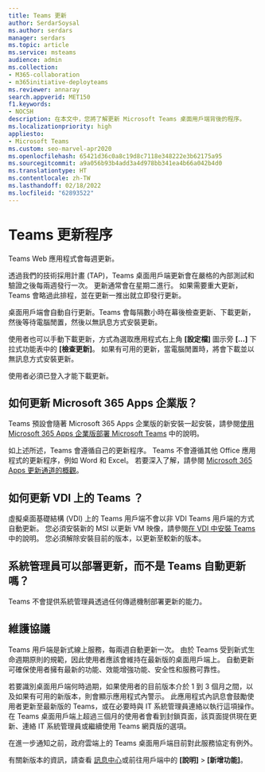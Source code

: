 ```yaml
---
title: Teams 更新
author: SerdarSoysal
ms.author: serdars
manager: serdars
ms.topic: article
ms.service: msteams
audience: admin
ms.collection:
- M365-collaboration
- m365initiative-deployteams
ms.reviewer: annaray
search.appverid: MET150
f1.keywords:
- NOCSH
description: 在本文中，您將了解更新 Microsoft Teams 桌面用戶端背後的程序。
ms.localizationpriority: high
appliesto:
- Microsoft Teams
ms.custom: seo-marvel-apr2020
ms.openlocfilehash: 65421d36c0a8c19d8c7118e348222e3b62175a95
ms.sourcegitcommit: a9a056b93b4add3a4d978bb341ea4b66a042b4d0
ms.translationtype: HT
ms.contentlocale: zh-TW
ms.lasthandoff: 02/18/2022
ms.locfileid: "62893522"
---
```

# <a name="teams-update-process"></a>Teams 更新程序

Teams Web 應用程式會每週更新。

透過我們的技術採用計畫 (TAP)，Teams 桌面用戶端更新會在嚴格的內部測試和驗證之後每兩週發行一次。 更新通常會在星期二進行。 如果需要重大更新，Teams 會略過此排程，並在更新一推出就立即發行更新。

桌面用戶端會自動自行更新。Teams 會每隔數小時在幕後檢查更新、下載更新，然後等待電腦閒置，然後以無訊息方式安裝更新。

使用者也可以手動下載更新，方式為選取應用程式右上角 **[設定檔]** 圖示旁 **[...]** 下拉式功能表中的 **[檢查更新]**。 如果有可用的更新，當電腦閒置時，將會下載並以無訊息方式安裝更新。

使用者必須已登入才能下載更新。

## <a name="what-about-updates-to-microsoft-365-apps-for-enterprise"></a>如何更新 Microsoft 365 Apps 企業版？

Teams 預設會隨著 Microsoft 365 Apps 企業版的新安裝一起安裝，請參閱[使用 Microsoft 365 Apps 企業版部署 Microsoft Teams](/DeployOffice/teams-install) 中的說明。

如上述所述，Teams 會遵循自己的更新程序。 Teams 不會遵循其他 Office 應用程式的更新程序，例如 Word 和 Excel。 若要深入了解，請參閱 [Microsoft 365 Apps 更新通道的概觀](/DeployOffice/overview-update-channels)。

## <a name="what-about-updates-to-teams-on-vdi"></a>如何更新 VDI 上的 Teams ？


虛擬桌面基礎結構 (VDI) 上的 Teams 用戶端不會以非 VDI Teams 用戶端的方式自動更新。 您必須安裝新的 MSI 以更新 VM 映像，請參閱[在 VDI 中安裝 Teams](teams-for-vdi.md) 中的說明。 您必須解除安裝目前的版本，以更新至較新的版本。

## <a name="can-admins-deploy-updates-instead-of-teams-auto-updating"></a>系統管理員可以部署更新，而不是 Teams 自動更新嗎？

Teams 不會提供系統管理員透過任何傳遞機制部署更新的能力。

## <a name="servicing-agreement"></a>維護協議

Teams 用戶端是新式線上服務，每兩週自動更新一次。 由於 Teams 受到新式生命週期原則的規範，因此使用者應該會維持在最新版的桌面用戶端上。 自動更新可確保使用者擁有最新的功能、效能增強功能、安全性和服務可靠性。

若要識別桌面用戶端何時過期，如果使用者的目前版本介於 1 到 3 個月之間，以及如果有可用的新版本，則會顯示應用程式內警示。 此應用程式內訊息會鼓勵使用者更新至最新版的 Teams，或在必要時與 IT 系統管理員連絡以執行這項操作。 在 Teams 桌面用戶端上超過三個月的使用者會看到封鎖頁面，該頁面提供現在更新、連絡 IT 系統管理員或繼續使用 Teams 網頁版的選項。

在進一步通知之前，政府雲端上的 Teams 桌面用戶端目前對此服務協定有例外。

有關新版本的資訊，請查看 [訊息中心](https://admin.microsoft.com/AdminPortal/Home#/MessageCenter)或前往用戶端中的 **[說明]** > **[新增功能]**。
